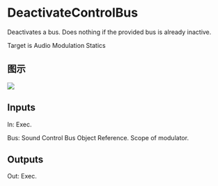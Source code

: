 # DeactivateControlBus

Deactivates a bus. Does nothing if the provided bus is already inactive.

Target is Audio Modulation Statics

## 图示

![]($-20221218-18032912.png)

## Inputs

In: Exec.

Bus: Sound Control Bus Object Reference. Scope of modulator.  

## Outputs

Out: Exec.

